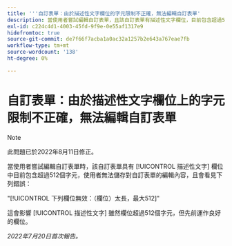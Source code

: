 ```yaml
---
title: '''自訂表單：由於描述性文字欄位的字元限制不正確，無法編輯自訂表單'
description: 當使用者嘗試編輯自訂表單，且該自訂表單有描述性文字欄位，目前包含超過512個字元時，使用者無法儲存對自訂表單的編輯。
exl-id: c224c4d1-4003-45fd-9f9e-0e55af1317e9
hidefromtoc: true
source-git-commit: de7f66f7acba1a0ac32a1257b2e643a767eae7fb
workflow-type: tm+mt
source-wordcount: '138'
ht-degree: 0%

---
```


# 自訂表單：由於描述性文字欄位上的字元限制不正確，無法編輯自訂表單

>[!NOTE]
>
> 此問題已於2022年8月11日修正。

當使用者嘗試編輯自訂表單時，該自訂表單具有 [!UICONTROL 描述性文字] 欄位中目前包含超過512個字元，使用者無法儲存對自訂表單的編輯內容，且會看見下列錯誤：

&quot;[!UICONTROL 下列欄位無效：（欄位）太長，最大512]&quot;

這會影響 [!UICONTROL 描述性文字] 雖然欄位超過512個字元，但先前運作良好的欄位。


_2022年7月20日首次報告。_
